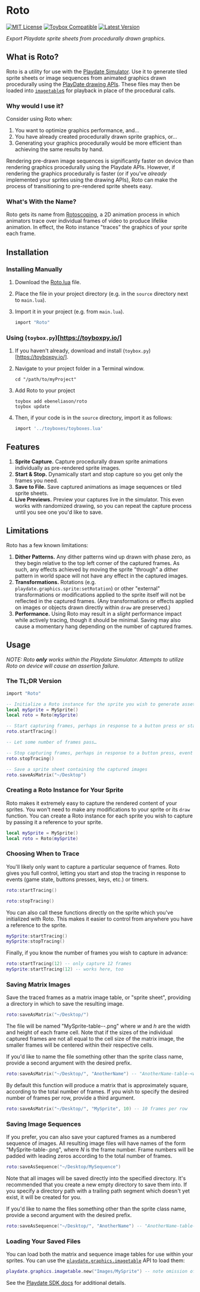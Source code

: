 # Roto

[![MIT License](https://img.shields.io/github/license/ebeneliason/roto)](LICENSE) [![Toybox Compatible](https://img.shields.io/badge/toybox.py-compatible-brightgreen)](https://toyboxpy.io) [![Latest Version](https://img.shields.io/github/v/tag/ebeneliason/roto)](https://github.com/ebeneliason/roto/tags)

_Export Playdate sprite sheets from procedurally drawn graphics._

## What is Roto?

Roto is a utility for use with the [Playdate Simulator](https://help.play.date/manual/simulator/).
Use it to generate tiled sprite sheets or image sequences from animated graphics drawn procedurally using
the [PlayDate drawing APIs](https://sdk.play.date/1.13.2/Inside%20Playdate.html#_drawing). These files may
then be loaded into [`imagetable`s](https://sdk.play.date/1.13.2/Inside%20Playdate.html#C-graphics.imagetable)
for playback in place of the procedural calls.

### Why would I use it?

Consider using Roto when:

1. You want to optimize graphics performance, and…
2. You have already created procedurally drawn sprite graphics, or…
3. Generating your graphics procedurally would be more efficient than achieving the same results by hand.

Rendering pre-drawn image sequences is significantly faster on device than rendering graphics procedurally
using the Playdate APIs. However, if rendering the graphics procedurally is faster (or if you've _already_
implemented your sprites using the drawing APIs), Roto can make the process of transitioning to pre-rendered
sprite sheets easy.

### What's With the Name?

Roto gets its name from [Rotoscoping](https://en.wikipedia.org/wiki/Rotoscoping), a 2D animation process in
which animators trace over individual frames of video to produce lifelike animation. In effect, the Roto
instance "traces" the graphics of your sprite each frame.

## Installation

### Installing Manually

1.  Download the [Roto.lua](Roto.lua) file.
2.  Place the file in your project directory (e.g. in the `source` directory next to `main.lua`).
3.  Import it in your project (e.g. from `main.lua`).

    ```lua
    import "Roto"
    ```

### Using (`toybox.py`)[https://toyboxpy.io/]

1.  If you haven't already, download and install (`toybox.py`)[https://toyboxpy.io/].
2.  Navigate to your project folder in a Terminal window.

    ```console
    cd "/path/to/myProject"
    ```

3.  Add Roto to your project

    ```console
    toybox add ebeneliason/roto
    toybox update
    ```

4.  Then, if your code is in the `source` directory, import it as follows:

    ```lua
    import '../toyboxes/toyboxes.lua'
    ```

## Features

1.  **Sprite Capture.** Capture procedurally drawn sprite animations individually as pre-rendered sprite images.
2.  **Start & Stop.** Dynamically start and stop capture so you get only the frames you need.
3.  **Save to File.** Save captured animations as image sequences or tiled sprite sheets.
4.  **Live Previews.** Preview your captures live in the simulator. This even works with randomized drawing,
    so you can repeat the capture process until you see one you'd like to save.

## Limitations

Roto has a few known limitations:

1.  **Dither Patterns.** Any dither patterns wind up drawn with phase zero, as they begin relative to the top
    left corner of the captured frames. As such, any effects achieved by moving the sprite "through" a dither
    pattern in world space will not have any effect in the captured images.
2.  **Transformations.** Rotations (e.g. `playdate.graphics.sprite:setRotation`) or other "external" transformations
    or modifications applied to the sprite itself will not be reflected in the captured frames. (Any
    transformations or effects applied on images or objects drawn directly within `draw` are preserved.)
3.  **Performance.** Using Roto may result in a _slight_ performance impact while actively tracing, though it
    should be minimal. Saving may also cause a momentary hang depending on the number of captured frames.

## Usage

_NOTE: Roto **only** works within the Playdate Simulator. Attempts to utilize Roto on device will cause
an assertion failure._

### The TL;DR Version

```lua
import "Roto"

-- Initialize a Roto instance for the sprite you wish to generate assets from
local mySprite = MySprite()
local roto = Roto(mySprite)

-- Start capturing frames, perhaps in response to a button press or state change event
roto.startTracing()

-- Let some number of frames pass…

-- Stop capturing frames, perhaps in response to a button press, event or timer
roto.stopTracing()

-- Save a sprite sheet containing the captured images
roto.saveAsMatrix("~/Desktop")

```

### Creating a Roto Instance for Your Sprite

Roto makes it extremely easy to capture the rendered content of your sprites. You won't need to make any
modifications to your sprite or its `draw` function. You can create a Roto instance for each sprite you
wish to capture by passing it a reference to your sprite.

```lua
local mySprite = MySprite()
local roto = Roto(mySprite)
```

### Choosing When to Trace

You'll likely only want to capture a particular sequence of frames. Roto gives you full control, letting
you start and stop the tracing in response to events (game state, buttons presses, keys, etc.) or timers.

```lua
roto:startTracing()

```

```lua
roto:stopTracing()
```

You can also call these functions directly on the sprite which you've initialized with Roto. This makes
it easier to control from anywhere you have a reference to the sprite.

```lua
mySprite:startTracing()
mySprite:stopTracing()
```

Finally, if you know the number of frames you wish to capture in advance:

```lua
roto:startTracing(12) -- only capture 12 frames
mySprite:startTracing(12) -- works here, too
```

### Saving Matrix Images

Save the traced frames as a matrix image table, or "sprite sheet", providing a directory in which to
save the resulting image.

```lua
roto:saveAsMatrix("~/Desktop/")
```

The file will be named "MySprite-table-<w>-<h>.png" where _w_ and _h_ are the width and height of each
frame cell. Note that if the sizes of the individual captured frames are not all equal to the cell size
of the matrix image, the smaller frames will be centered within their respective cells.

If you'd like to name the file something other than the sprite class name, provide a second argument
with the desired prefix.

```lua
roto:saveAsMatrix("~/Desktop/", "AnotherName") -- "AnotherName-table-<w>-<h>.png"
```

By default this function will produce a matrix that is approximately square, according to the total
number of frames. If you wish to specify the desired number of frames per row, provide a third
argument.

```lua
roto:saveAsMatrix("~/Desktop/", "MySprite", 10) -- 10 frames per row
```

### Saving Image Sequences

If you prefer, you can also save your captured frames as a numbered sequence of images. All resulting
image files will have names of the form "MySprite-table-<N>.png", where _N_ is the frame number.
Frame numbers will be padded with leading zeros according to the total number of frames.

```lua
roto:saveAsSequence("~/Desktop/MySequence")
```

Note that all images will be saved directly into the specified directory. It's recommended that you
create a new empty directory to save them into. If you specify a directory path with a trailing path
segment which doesn't yet exist, it will be created for you.

If you'd like to name the files something other than the sprite class name, provide a second argument
with the desired prefix.

```lua
roto:saveAsSequence("~/Desktop/", "AnotherName") -- "AnotherName-table-<n>.png"
```

### Loading Your Saved Files

You can load both the matrix and sequence image tables for use within your sprites. You can use the
[`playdate.graphics.imagetable`](https://sdk.play.date/1.13.2/Inside%20Playdate.html#C-graphics.imagetable)
API to load them:

```lua
playdate.graphics.imagetable.new("Images/MySprite") -- note omission of -table-* suffix
```

See the [Playdate SDK docs](https://sdk.play.date) for additional details.
